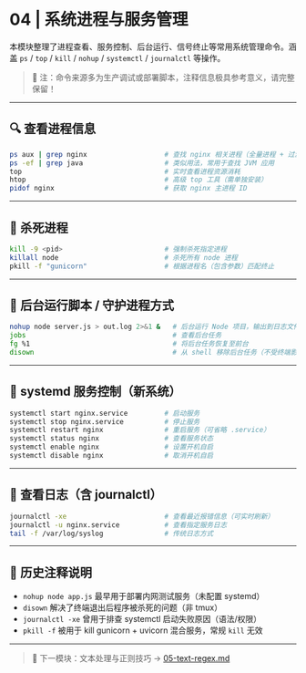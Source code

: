 # 04 | 系统进程与服务管理

本模块整理了进程查看、服务控制、后台运行、信号终止等常用系统管理命令。涵盖 `ps` / `top` / `kill` / `nohup` / `systemctl` / `journalctl` 等操作。

> 📌 注：命令来源多为生产调试或部署脚本，注释信息极具参考意义，请完整保留！

---

## 🔍 查看进程信息

```bash
ps aux | grep nginx                   # 查找 nginx 相关进程（全量进程 + 过滤）
ps -ef | grep java                    # 类似用法，常用于查找 JVM 应用
top                                   # 实时查看进程资源消耗
htop                                  # 高级 top 工具（需单独安装）
pidof nginx                           # 获取 nginx 主进程 ID
```

---

## 🧨 杀死进程

```bash
kill -9 <pid>                         # 强制杀死指定进程
killall node                          # 杀死所有 node 进程
pkill -f "gunicorn"                   # 根据进程名（包含参数）匹配终止
```

---

## 🔧 后台运行脚本 / 守护进程方式

```bash
nohup node server.js > out.log 2>&1 &   # 后台运行 Node 项目，输出到日志文件
jobs                                    # 查看后台任务
fg %1                                   # 将后台任务恢复至前台
disown                                  # 从 shell 移除后台任务（不受终端影响）
```

---

## 🔌 systemd 服务控制（新系统）

```bash
systemctl start nginx.service         # 启动服务
systemctl stop nginx.service          # 停止服务
systemctl restart nginx               # 重启服务（可省略 .service）
systemctl status nginx                # 查看服务状态
systemctl enable nginx                # 设置开机自启
systemctl disable nginx               # 取消开机自启
```

---

## 🧾 查看日志（含 journalctl）

```bash
journalctl -xe                        # 查看最近报错信息（可实时刷新）
journalctl -u nginx.service           # 查看指定服务日志
tail -f /var/log/syslog               # 传统日志方式
```

---

## 🧠 历史注释说明

- `nohup node app.js` 最早用于部署内网测试服务（未配置 systemd）
- `disown` 解决了终端退出后程序被杀死的问题（非 tmux）
- `journalctl -xe` 曾用于排查 systemctl 启动失败原因（语法/权限）
- `pkill -f` 被用于 kill gunicorn + uvicorn 混合服务，常规 `kill` 无效

---

> 📁 下一模块：文本处理与正则技巧 → [05-text-regex.md](./05-text-regex.md)
